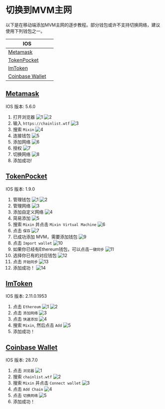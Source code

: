 # 切换到MVM主网

以下是在移动端添加MVM主网的逐步教程。部分钱包或许不支持切换网络，建议使用下列钱包之一。

IOS  | |
-------- | -
[Metamask](#metamask) | 
[TokenPocket](#tokenpocket) |
[ImToken](#imtoken) |
[Coinbase Wallet](#coinbase-wallet) |


## [Metamask](#switch-to-mvm-mainnet)
IOS 版本: 5.6.0

1. 打开浏览器
![1](../../assets/add_mvm_guide/metamask/metamask_1.jpg)
![2](../../assets/add_mvm_guide/metamask/metamask_2.jpg)
2. 输入 `https://chainlist.wtf`
![3](../../assets/add_mvm_guide/metamask/metamask_3.jpg)
3. 搜索 `Mixin`
![4](../../assets/add_mvm_guide/metamask/metamask_4.jpg)
4. 连接钱包
![5](../../assets/add_mvm_guide/metamask/metamask_5.jpg)
5. 添加网络
![6](../../assets/add_mvm_guide/metamask/metamask_6.jpg)
6. 授权
![7](../../assets/add_mvm_guide/metamask/metamask_7.jpg)
7. 切换网络
![8](../../assets/add_mvm_guide/metamask/metamask_8.jpg)
8. 添加成功!

## [TokenPocket](#switch-to-mvm-mainnet)
IOS 版本: 1.9.0

1. 管理钱包
![1](../../assets/add_mvm_guide/tp/tp_1.jpg)
![2](../../assets/add_mvm_guide/tp/tp_2.jpg)
2. 管理网络
![3](../../assets/add_mvm_guide/tp/tp_3.jpg)
3. 添加自定义网络
![4](../../assets/add_mvm_guide/tp/tp_4.jpg)
4. 简易添加
![5](../../assets/add_mvm_guide/tp/tp_5.jpg)
5. 搜索 `Mixin` 并点击 `Mixin Virtual Machine`
![6](../../assets/add_mvm_guide/tp/tp_6.jpg)
6. 点击 `保存`
![7](../../assets/add_mvm_guide/tp/tp_7.jpg)
7. 已成功添加 MVM，需要添加钱包
![9](../../assets/add_mvm_guide/tp/tp_9.jpg)
8. 点击 `Import wallet`
![10](../../assets/add_mvm_guide/tp/tp_10.jpg)
9. 如果你已经有Ethereum钱包，可以点击`一键同步`
![11](../../assets/add_mvm_guide/tp/tp_11.jpg)
10. 选择你已有的对应钱包
![12](../../assets/add_mvm_guide/tp/tp_12.jpg)
11. 点击 `开始同步`
![13](../../assets/add_mvm_guide/tp/tp_13.jpg)
12. 添加成功！
![14](../../assets/add_mvm_guide/tp/tp_14.jpg)

## [ImToken](#switch-to-mvm-mainnet)
IOS 版本: 2.11.0.1953
1. 点击 `Ethereum`
![1](../../assets/add_mvm_guide/imtoken/imtoken_1.jpg)
![2](../../assets/add_mvm_guide/imtoken/imtoken_2.jpg)
2. 点击 `添加网络`
![3](../../assets/add_mvm_guide/imtoken/imtoken_3.jpg)
3. 点击 `快速添加`
![4](../../assets/add_mvm_guide/imtoken/imtoken_4.jpg)
4. 搜索 `Mixin`, 然后点击 `Add`
![5](../../assets/add_mvm_guide/imtoken/imtoken_5.jpg)
5. 添加成功！

## [Coinbase Wallet](#switch-to-mvm-mainnet)
IOS 版本: 28.7.0
1. 点击 `浏览器`
![1](../../assets/add_mvm_guide/coinbase/coinbase_1.jpg)
2. 搜索 `chainlist.wtf`
![2](../../assets/add_mvm_guide/coinbase/coinbase_2.jpg)
3. 搜索 `Mixin` 并点击 `Connect wallet`
![3](../../assets/add_mvm_guide/coinbase/coinbase_3.jpg)
4. 点击 `Add Chain`
![4](../../assets/add_mvm_guide/coinbase/coinbase_4.jpg)
5. 点击 `切换网络`
![5](../../assets/add_mvm_guide/coinbase/coinbase_5.jpg)
6. 添加成功！